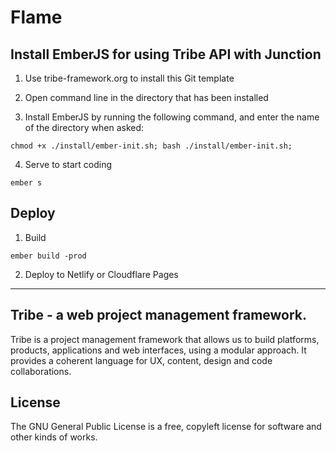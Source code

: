 # Flame

## Install EmberJS for using Tribe API with Junction

1. Use tribe-framework.org to install this Git template

2. Open command line in the directory that has been installed

3. Install EmberJS by running the following command, and enter the name of the directory when asked:

```
chmod +x ./install/ember-init.sh; bash ./install/ember-init.sh;
```

4. Serve to start coding

```
ember s
```

## Deploy

1. Build

```
ember build -prod
```

2. Deploy to Netlify or Cloudflare Pages

---

## Tribe - a web project management framework.

Tribe is a project management framework that allows us to build platforms, products, applications and web interfaces, using a modular approach. It provides a coherent language for UX, content, design and code collaborations.

## License

The GNU General Public License is a free, copyleft license for
software and other kinds of works.
